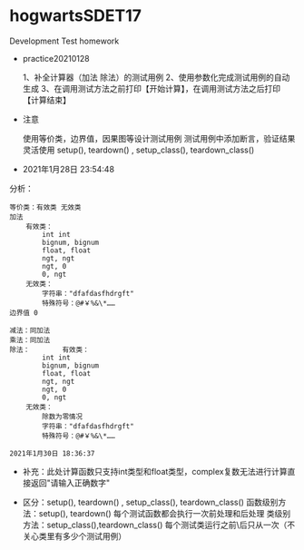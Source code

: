 # hogwartsSDET17
Development Test homework

- practice20210128

    1、补全计算器（加法 除法）的测试用例
    2、使用参数化完成测试用例的自动生成
    3、在调用测试方法之前打印【开始计算】，在调用测试方法之后打印【计算结束】
- 注意

    使用等价类，边界值，因果图等设计测试用例
    测试用例中添加断言，验证结果
    灵活使用 setup(), teardown() , setup_class(), teardown_class()

- 2021年1月28日 23:54:48

分析：

    等价类：有效类 无效类
    加法
        有效类：
            int int
            bignum, bignum
            float, float
            ngt, ngt
            ngt, 0
            0, ngt
        无效类：
            字符串："dfafdasfhdrgft"
            特殊符号：@#￥%&\*……       
    边界值 0 
    
    减法：同加法
    乘法：同加法
    除法：        有效类：
            int int
            bignum, bignum
            float, float
            ngt, ngt
            ngt, 0
            0, ngt
        无效类：
            除数为零情况
            字符串："dfafdasfhdrgft"
            特殊符号：@#￥%&\*……     
             
    2021年1月30日 18:36:37  
    
- 补充：此处计算函数只支持int类型和float类型，complex复数无法进行计算直接返回"请输入正确数字"
 
   
-  区分：setup(), teardown() , setup_class(), teardown_class()
    函数级别方法：setup(), teardown()
                每个测试函数都会执行一次前处理和后处理
    类级别方法：setup_class(),teardown_class() 
                每个测试类运行之前\后只从一次（不关心类里有多少个测试用例）
                